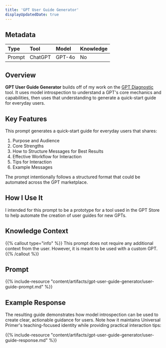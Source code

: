 ```yaml
---
title: 'GPT User Guide Generator'
displayUpdatedDate: true
---
```


## Metadata

| Type | Tool | Model | Knowledge |
| :- | :- | :- | :- |
| Prompt | ChatGPT | GPT-4o | No |

## Overview
**GPT User Guide Generator** builds off of my work on the [GPT Diagnostic](/artifacts/gpt-diagnostic/) tool. It uses model introspection to understand a GPT's core mechanics and capabilities, then uses that understanding to generate a quick-start guide for everyday users.

## Key Features
This prompt generates a quick-start guide for everyday users that shares:

1. Purpose and Audience
2. Core Strengths
3. How to Structure Messages for Best Results
4. Effective Workflow for Interaction
5. Tips for Interaction
6. Example Messages

The prompt intentionally follows a structured format that could be automated across the GPT marketplace.

## How I Use It
I intended for this prompt to be a prototype for a tool used in the GPT Store to help automate the creation of user guides for new GPTs.

## Knowledge Context

{{% callout type="info" %}}
This prompt does not require any additional context from the user. However, it is meant to be used with a custom GPT.
{{% /callout %}}

## Prompt
{{% include-resource "content/artifacts/gpt-user-guide-generator/user-guide-prompt.md" %}}

## Example Response
The resulting guide demonstrates how model introspection can be used to create clear, actionable guidance for users. Note how it maintains Universal Primer's teaching-focused identity while providing practical interaction tips:

{{% include-resource "content/artifacts/gpt-user-guide-generator/user-guide-response.md" %}}
